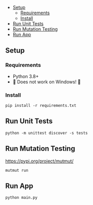 - [Setup](#setup)
  - [Requirements](#requirements)
  - [Install](#install)
- [Run Unit Tests](#run-unit-tests)
- [Run Mutation Testing](#run-mutation-testing)
- [Run App](#run-app)

## Setup

### Requirements

- Python 3.8+
- 🚨 Does not work on Windows! 🚨

### Install

`pip install -r requirements.txt`

## Run Unit Tests

`python -m unittest discover -s tests`

## Run Mutation Testing

https://pypi.org/project/mutmut/

`mutmut run`

## Run App

`python main.py`
